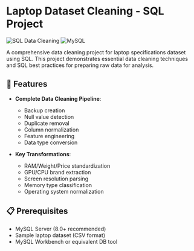 # Laptop Dataset Cleaning - SQL Project

![SQL Data Cleaning](https://img.shields.io/badge/SQL-Data%20Cleaning-brightgreen) 
![MySQL](https://img.shields.io/badge/DBMS-MySQL-blue)

A comprehensive data cleaning project for laptop specifications dataset using SQL. This project demonstrates essential data cleaning techniques and SQL best practices for preparing raw data for analysis.

## 🚀 Features

- **Complete Data Cleaning Pipeline**:
  - Backup creation
  - Null value detection
  - Duplicate removal
  - Column normalization
  - Feature engineering
  - Data type conversion

- **Key Transformations**:
  - RAM/Weight/Price standardization
  - GPU/CPU brand extraction
  - Screen resolution parsing
  - Memory type classification
  - Operating system normalization

## 📋 Prerequisites

- MySQL Server (8.0+ recommended)
- Sample laptop dataset (CSV format)
- MySQL Workbench or equivalent DB tool
